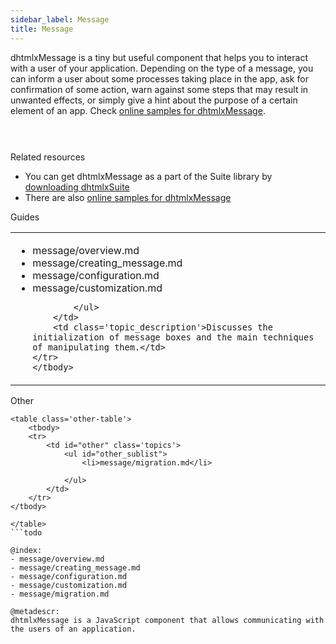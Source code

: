```yaml
---
sidebar_label: Message
title: Message
---          
```


dhtmlxMessage is a tiny but useful component that helps you to interact with a user of your application. Depending on the type of a message, you can inform a user about some processes taking place in the app,
ask for confirmation of some action, warn against some steps that may result in unwanted effects, or simply give a hint about the purpose of a certain element of an app.
Check [online samples for dhtmlxMessage](https://docs.dhtmlx.com/suite/samples/message/). 

<img style="margin: 20px auto; display: block;" src="message/dhx_confirm.png" alt=""/>

<br/>

<div class="h2">Related resources</div>

- You can get dhtmlxMessage as a part of the Suite library by [downloading dhtmlxSuite](https://dhtmlx.com/docs/products/dhtmlxSuite/download.shtml)          
- There are also [online samples for dhtmlxMessage](https://docs.dhtmlx.com/suite/samples/message/)  


<div class="h2">Guides</div>

<table class='guide-table'>
	<tbody>
	<tr>
		<td id="data" class='topics'>
		    <ul id="data_sublist" >
            		<li>message/overview.md</li>
                    <li>message/creating_message.md</li>                  
                    <li>message/configuration.md</li>
                    <li>message/customization.md</li>
                     
            </ul>
        </td>
		<td class='topic_description'>Discusses the initialization of message boxes and the main techniques of manipulating them.</td>
	</tr>   
    </tbody>
</table>

<div class="h2">Other</div>

```todo
<table class='other-table'>
	<tbody>
    <tr>
        <td id="other" class='topics'>            
            <ul id="other_sublist">
                <li>message/migration.md</li>

            </ul>
        </td>
    </tr>           
</tbody>

</table>
```todo

@index:
- message/overview.md
- message/creating_message.md
- message/configuration.md
- message/customization.md
- message/migration.md

@metadescr:
dhtmlxMessage is a JavaScript component that allows communicating with the users of an application.
